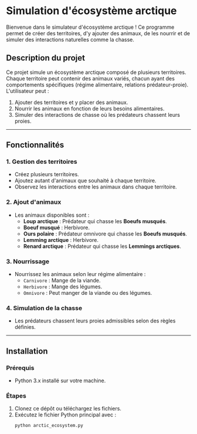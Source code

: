 # Simulation d'écosystème arctique

Bienvenue dans le simulateur d'écosystème arctique ! Ce programme permet de créer des territoires, d'y ajouter des animaux, de les nourrir et de simuler des interactions naturelles comme la chasse.

## Description du projet

Ce projet simule un écosystème arctique composé de plusieurs territoires. Chaque territoire peut contenir des animaux variés, chacun ayant des comportements spécifiques (régime alimentaire, relations prédateur-proie). L'utilisateur peut :
1. Ajouter des territoires et y placer des animaux.
2. Nourrir les animaux en fonction de leurs besoins alimentaires.
3. Simuler des interactions de chasse où les prédateurs chassent leurs proies.

---

## Fonctionnalités

### 1. **Gestion des territoires**
- Créez plusieurs territoires.
- Ajoutez autant d'animaux que souhaité à chaque territoire.
- Observez les interactions entre les animaux dans chaque territoire.

### 2. **Ajout d'animaux**
- Les animaux disponibles sont :
  - **Loup arctique** : Prédateur qui chasse les **Boeufs musqués**.
  - **Boeuf musqué** : Herbivore.
  - **Ours polaire** : Prédateur omnivore qui chasse les **Boeufs musqués**.
  - **Lemming arctique** : Herbivore.
  - **Renard arctique** : Prédateur qui chasse les **Lemmings arctiques**.

### 3. **Nourrissage**
- Nourrissez les animaux selon leur régime alimentaire :
  - `Carnivore` : Mange de la viande.
  - `Herbivore` : Mange des légumes.
  - `Omnivore` : Peut manger de la viande ou des légumes.

### 4. **Simulation de la chasse**
- Les prédateurs chassent leurs proies admissibles selon des règles définies.

---

## Installation

### Prérequis
- Python 3.x installé sur votre machine.

### Étapes
1. Clonez ce dépôt ou téléchargez les fichiers.
2. Exécutez le fichier Python principal avec :
   ```bash
   python arctic_ecosystem.py
